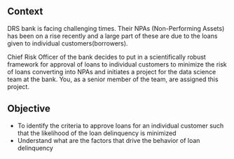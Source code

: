 ## Context
DRS bank is facing challenging times. Their NPAs (Non-Performing Assets) has been on a rise recently and a large part of these are due to the loans given to individual customers(borrowers).

Chief Risk Officer of the bank decides to put in a scientifically robust framework for approval of loans to individual customers to minimize the risk of loans converting into NPAs and initiates a project for the data science team at the bank. You, as a senior member of the team, are assigned this project.
 
## Objective
- To identify the criteria to approve loans for an individual customer such that the likelihood of the loan delinquency is minimized
- Understand what are the factors that drive the behavior of loan delinquency
